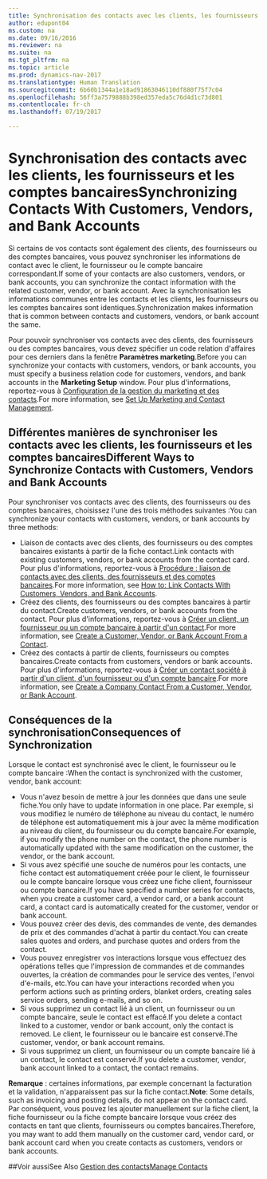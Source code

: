 ```yaml
---
title: Synchronisation des contacts avec les clients, les fournisseurs et les comptes bancaires
author: edupont04
ms.custom: na
ms.date: 09/16/2016
ms.reviewer: na
ms.suite: na
ms.tgt_pltfrm: na
ms.topic: article
ms.prod: dynamics-nav-2017
ms.translationtype: Human Translation
ms.sourcegitcommit: 6b60b1344a1e18ad91863046110df880f75f7c04
ms.openlocfilehash: 56ff3a7579888b398ed357eda5c76d4d1c73d801
ms.contentlocale: fr-ch
ms.lasthandoff: 07/19/2017

---
```

# <a name="synchronizing-contacts-with-customers-vendors-and-bank-accounts"></a><span data-ttu-id="5b959-102">Synchronisation des contacts avec les clients, les fournisseurs et les comptes bancaires</span><span class="sxs-lookup"><span data-stu-id="5b959-102">Synchronizing Contacts With Customers, Vendors, and Bank Accounts</span></span>
<span data-ttu-id="5b959-103">Si certains de vos contacts sont également des clients, des fournisseurs ou des comptes bancaires, vous pouvez synchroniser les informations de contact avec le client, le fournisseur ou le compte bancaire correspondant.</span><span class="sxs-lookup"><span data-stu-id="5b959-103">If some of your contacts are also customers, vendors, or bank accounts, you can synchronize the contact information with the related customer, vendor, or bank account.</span></span> <span data-ttu-id="5b959-104">Avec la synchronisation les informations communes entre les contacts et les clients, les fournisseurs ou les comptes bancaires sont identiques.</span><span class="sxs-lookup"><span data-stu-id="5b959-104">Synchronization makes information that is common between contacts and customers, vendors, or bank account the same.</span></span>  

<span data-ttu-id="5b959-105">Pour pouvoir synchroniser vos contacts avec des clients, des fournisseurs ou des comptes bancaires, vous devez spécifier un code relation d'affaires pour ces derniers dans la fenêtre **Paramètres marketing**.</span><span class="sxs-lookup"><span data-stu-id="5b959-105">Before you can synchronize your contacts with customers, vendors, or bank accounts, you must specify a business relation code for customers, vendors, and bank accounts in the **Marketing Setup** window.</span></span> <span data-ttu-id="5b959-106">Pour plus d'informations, reportez-vous à [Configuration de la gestion du marketing et des contacts](marketing-setup-marketing.md).</span><span class="sxs-lookup"><span data-stu-id="5b959-106">For more information, see [Set Up Marketing and Contact Management](marketing-setup-marketing.md).</span></span>

## <a name="different-ways-to-synchronize-contacts-with-customers-vendors-and-bank-accounts"></a><span data-ttu-id="5b959-107">Différentes manières de synchroniser les contacts avec les clients, les fournisseurs et les comptes bancaires</span><span class="sxs-lookup"><span data-stu-id="5b959-107">Different Ways to Synchronize Contacts with Customers, Vendors and Bank Accounts</span></span>
<span data-ttu-id="5b959-108">Pour synchroniser vos contacts avec des clients, des fournisseurs ou des comptes bancaires, choisissez l'une des trois méthodes suivantes :</span><span class="sxs-lookup"><span data-stu-id="5b959-108">You can synchronize your contacts with customers, vendors, or bank accounts by three methods:</span></span>

* <span data-ttu-id="5b959-109">Liaison de contacts avec des clients, des fournisseurs ou des comptes bancaires existants à partir de la fiche contact.</span><span class="sxs-lookup"><span data-stu-id="5b959-109">Link contacts with existing customers, vendors, or bank accounts from the contact card.</span></span> <span data-ttu-id="5b959-110">Pour plus d'informations, reportez-vous à [Procédure : liaison de contacts avec des clients, des fournisseurs et des comptes bancaires](marketing-how-link-contact.md).</span><span class="sxs-lookup"><span data-stu-id="5b959-110">For more information, see [How to: Link Contacts With Customers, Vendors, and Bank Accounts](marketing-how-link-contact.md).</span></span>
* <span data-ttu-id="5b959-111">Créez des clients, des fournisseurs ou des comptes bancaires à partir du contact.</span><span class="sxs-lookup"><span data-stu-id="5b959-111">Create customers, vendors, or bank accounts from the contact.</span></span> <span data-ttu-id="5b959-112">Pour plus d'informations, reportez-vous à [Créer un client, un fournisseur ou un compte bancaire à partir d'un contact](marketing-how-create-contacts-new-customers-vendors-bank-accounts.md).</span><span class="sxs-lookup"><span data-stu-id="5b959-112">For more information, see [Create a Customer, Vendor, or Bank Account From a Contact](marketing-how-create-contacts-new-customers-vendors-bank-accounts.md).</span></span>
*  <span data-ttu-id="5b959-113">Créez des contacts à partir de clients, fournisseurs ou comptes bancaires.</span><span class="sxs-lookup"><span data-stu-id="5b959-113">Create contacts from customers, vendors or bank accounts.</span></span> <span data-ttu-id="5b959-114">Pour plus d'informations, reportez-vous à [Créer un contact société à partir d'un client, d'un fournisseur ou d'un compte bancaire](marketing-how-create-contact-companies.md).</span><span class="sxs-lookup"><span data-stu-id="5b959-114">For more information, see [Create a Company Contact From a Customer, Vendor, or Bank Account](marketing-how-create-contact-companies.md).</span></span>

## <a name="consequences-of-synchronization"></a><span data-ttu-id="5b959-115">Conséquences de la synchronisation</span><span class="sxs-lookup"><span data-stu-id="5b959-115">Consequences of Synchronization</span></span>
<span data-ttu-id="5b959-116">Lorsque le contact est synchronisé avec le client, le fournisseur ou le compte bancaire :</span><span class="sxs-lookup"><span data-stu-id="5b959-116">When the contact is synchronized with the customer, vendor, bank account:</span></span>

* <span data-ttu-id="5b959-117">Vous n'avez besoin de mettre à jour les données que dans une seule fiche.</span><span class="sxs-lookup"><span data-stu-id="5b959-117">You only have to update information in one place.</span></span> <span data-ttu-id="5b959-118">Par exemple, si vous modifiez le numéro de téléphone au niveau du contact, le numéro de téléphone est automatiquement mis à jour avec la même modification au niveau du client, du fournisseur ou du compte bancaire.</span><span class="sxs-lookup"><span data-stu-id="5b959-118">For example, if you modify the phone number on the contact, the phone number is automatically updated with the same modification on the customer, the vendor, or the bank account.</span></span>
* <span data-ttu-id="5b959-119">Si vous avez spécifié une souche de numéros pour les contacts, une fiche contact est automatiquement créée pour le client, le fournisseur ou le compte bancaire lorsque vous créez une fiche client, fournisseur ou compte bancaire.</span><span class="sxs-lookup"><span data-stu-id="5b959-119">If you have specified a number series for contacts, when you create a customer card, a vendor card, or a bank account card, a contact card is automatically created for the customer, vendor or bank account.</span></span>
* <span data-ttu-id="5b959-120">Vous pouvez créer des devis, des commandes de vente, des demandes de prix et des commandes d'achat à partir du contact.</span><span class="sxs-lookup"><span data-stu-id="5b959-120">You can create sales quotes and orders, and purchase quotes and orders from the contact.</span></span>
*  <span data-ttu-id="5b959-121">Vous pouvez enregistrer vos interactions lorsque vous effectuez des opérations telles que l'impression de commandes et de commandes ouvertes, la création de commandes pour le service des ventes, l'envoi d'e-mails, etc.</span><span class="sxs-lookup"><span data-stu-id="5b959-121">You can have your interactions recorded when you perform actions such as printing orders, blanket orders, creating sales service orders, sending e-mails, and so on.</span></span>
* <span data-ttu-id="5b959-122">Si vous supprimez un contact lié à un client, un fournisseur ou un compte bancaire, seule le contact est effacé.</span><span class="sxs-lookup"><span data-stu-id="5b959-122">If you delete a contact linked to a customer, vendor or bank account, only the contact is removed.</span></span> <span data-ttu-id="5b959-123">Le client, le fournisseur ou le bancaire est conservé.</span><span class="sxs-lookup"><span data-stu-id="5b959-123">The customer, vendor, or bank account remains.</span></span>
* <span data-ttu-id="5b959-124">Si vous supprimez un client, un fournisseur ou un compte bancaire lié à un contact, le contact est conservé.</span><span class="sxs-lookup"><span data-stu-id="5b959-124">If you delete a customer, vendor, bank account linked to a contact, the contact remains.</span></span>

<span data-ttu-id="5b959-125">**Remarque** : certaines informations, par exemple concernant la facturation et la validation, n'apparaissent pas sur la fiche contact.</span><span class="sxs-lookup"><span data-stu-id="5b959-125">**Note**: Some details, such as invoicing and posting details, do not appear on the contact card.</span></span> <span data-ttu-id="5b959-126">Par conséquent, vous pouvez les ajouter manuellement sur la fiche client, la fiche fournisseur ou la fiche compte bancaire lorsque vous créez des contacts en tant que clients, fournisseurs ou comptes bancaires.</span><span class="sxs-lookup"><span data-stu-id="5b959-126">Therefore, you may want to add them manually on the customer card, vendor card, or bank account card when you create contacts as customers, vendors or bank accounts.</span></span>

##<a name="see-also"></a><span data-ttu-id="5b959-127">Voir aussi</span><span class="sxs-lookup"><span data-stu-id="5b959-127">See Also</span></span>
[<span data-ttu-id="5b959-128">Gestion des contacts</span><span class="sxs-lookup"><span data-stu-id="5b959-128">Manage Contacts</span></span>](marketing-contacts.md)

